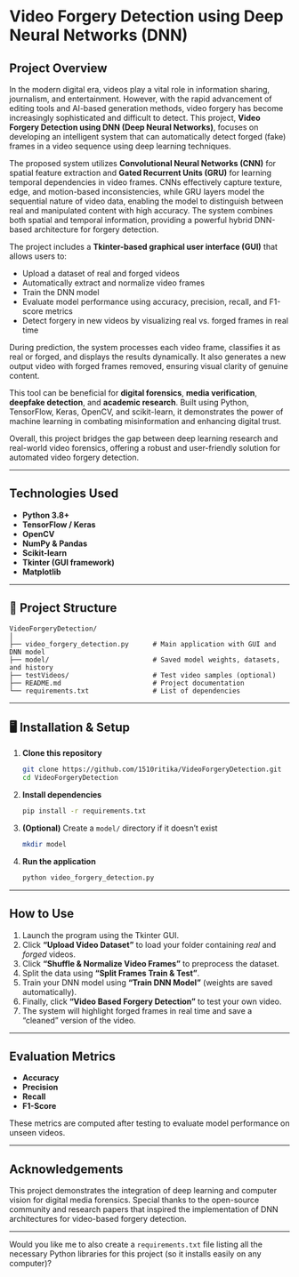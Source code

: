 #  Video Forgery Detection using Deep Neural Networks (DNN)

##  Project Overview

In the modern digital era, videos play a vital role in information sharing, journalism, and entertainment. However, with the rapid advancement of editing tools and AI-based generation methods, video forgery has become increasingly sophisticated and difficult to detect. This project, **Video Forgery Detection using DNN (Deep Neural Networks)**, focuses on developing an intelligent system that can automatically detect forged (fake) frames in a video sequence using deep learning techniques.

The proposed system utilizes **Convolutional Neural Networks (CNN)** for spatial feature extraction and **Gated Recurrent Units (GRU)** for learning temporal dependencies in video frames. CNNs effectively capture texture, edge, and motion-based inconsistencies, while GRU layers model the sequential nature of video data, enabling the model to distinguish between real and manipulated content with high accuracy. The system combines both spatial and temporal information, providing a powerful hybrid DNN-based architecture for forgery detection.

The project includes a **Tkinter-based graphical user interface (GUI)** that allows users to:

* Upload a dataset of real and forged videos
* Automatically extract and normalize video frames
* Train the DNN model
* Evaluate model performance using accuracy, precision, recall, and F1-score metrics
* Detect forgery in new videos by visualizing real vs. forged frames in real time

During prediction, the system processes each video frame, classifies it as real or forged, and displays the results dynamically. It also generates a new output video with forged frames removed, ensuring visual clarity of genuine content.

This tool can be beneficial for **digital forensics**, **media verification**, **deepfake detection**, and **academic research**. Built using Python, TensorFlow, Keras, OpenCV, and scikit-learn, it demonstrates the power of machine learning in combating misinformation and enhancing digital trust.

Overall, this project bridges the gap between deep learning research and real-world video forensics, offering a robust and user-friendly solution for automated video forgery detection.

---

##  Technologies Used

* **Python 3.8+**
* **TensorFlow / Keras**
* **OpenCV**
* **NumPy & Pandas**
* **Scikit-learn**
* **Tkinter (GUI framework)**
* **Matplotlib**

---

## 📂 Project Structure

```
VideoForgeryDetection/
│
├── video_forgery_detection.py      # Main application with GUI and DNN model
├── model/                          # Saved model weights, datasets, and history
├── testVideos/                     # Test video samples (optional)
├── README.md                       # Project documentation
└── requirements.txt                # List of dependencies
```

---

## 🖥️ Installation & Setup

1. **Clone this repository**

   ```bash
   git clone https://github.com/1510ritika/VideoForgeryDetection.git
   cd VideoForgeryDetection
   ```

2. **Install dependencies**

   ```bash
   pip install -r requirements.txt
   ```

3. **(Optional)** Create a `model/` directory if it doesn’t exist

   ```bash
   mkdir model
   ```

4. **Run the application**

   ```bash
   python video_forgery_detection.py
   ```

---

##  How to Use

1. Launch the program using the Tkinter GUI.
2. Click **“Upload Video Dataset”** to load your folder containing *real* and *forged* videos.
3. Click **“Shuffle & Normalize Video Frames”** to preprocess the dataset.
4. Split the data using **“Split Frames Train & Test”**.
5. Train your DNN model using **“Train DNN Model”** (weights are saved automatically).
6. Finally, click **“Video Based Forgery Detection”** to test your own video.
7. The system will highlight forged frames in real time and save a “cleaned” version of the video.

---

##  Evaluation Metrics

* **Accuracy**
* **Precision**
* **Recall**
* **F1-Score**

These metrics are computed after testing to evaluate model performance on unseen videos.

---

##  Acknowledgements

This project demonstrates the integration of deep learning and computer vision for digital media forensics. Special thanks to the open-source community and research papers that inspired the implementation of DNN architectures for video-based forgery detection.

---

Would you like me to also create a `requirements.txt` file listing all the necessary Python libraries for this project (so it installs easily on any computer)?
